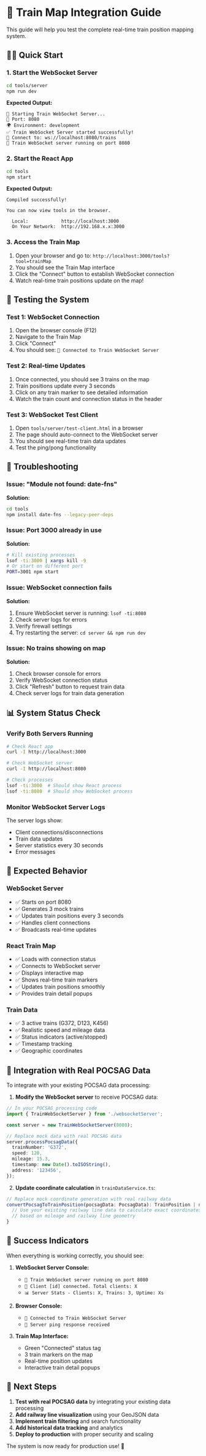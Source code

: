 # 🚂 Train Map Integration Guide

This guide will help you test the complete real-time train position mapping system.

## 🏃‍♂️ Quick Start

### 1. Start the WebSocket Server

```bash
cd tools/server
npm run dev
```

**Expected Output:**

```
🚀 Starting Train WebSocket Server...
📡 Port: 8080
🌍 Environment: development
✅ Train WebSocket Server started successfully!
📡 Connect to: ws://localhost:8080/trains
🚂 Train WebSocket server running on port 8080
```

### 2. Start the React App

```bash
cd tools
npm start
```

**Expected Output:**

```
Compiled successfully!

You can now view tools in the browser.

  Local:            http://localhost:3000
  On Your Network:  http://192.168.x.x:3000
```

### 3. Access the Train Map

1. Open your browser and go to: `http://localhost:3000/tools?tool=trainMap`
2. You should see the Train Map interface
3. Click the "Connect" button to establish WebSocket connection
4. Watch real-time train positions update on the map!

## 🧪 Testing the System

### Test 1: WebSocket Connection

1. Open the browser console (F12)
2. Navigate to the Train Map
3. Click "Connect"
4. You should see: `🔌 Connected to Train WebSocket Server`

### Test 2: Real-time Updates

1. Once connected, you should see 3 trains on the map
2. Train positions update every 3 seconds
3. Click on any train marker to see detailed information
4. Watch the train count and connection status in the header

### Test 3: WebSocket Test Client

1. Open `tools/server/test-client.html` in a browser
2. The page should auto-connect to the WebSocket server
3. You should see real-time train data updates
4. Test the ping/pong functionality

## 🔧 Troubleshooting

### Issue: "Module not found: date-fns"

**Solution:**

```bash
cd tools
npm install date-fns --legacy-peer-deps
```

### Issue: Port 3000 already in use

**Solution:**

```bash
# Kill existing processes
lsof -ti:3000 | xargs kill -9
# Or start on different port
PORT=3001 npm start
```

### Issue: WebSocket connection fails

**Solution:**

1. Ensure WebSocket server is running: `lsof -ti:8080`
2. Check server logs for errors
3. Verify firewall settings
4. Try restarting the server: `cd server && npm run dev`

### Issue: No trains showing on map

**Solution:**

1. Check browser console for errors
2. Verify WebSocket connection status
3. Click "Refresh" button to request train data
4. Check server logs for train data generation

## 📊 System Status Check

### Verify Both Servers Running

```bash
# Check React app
curl -I http://localhost:3000

# Check WebSocket server
curl -I http://localhost:8080

# Check processes
lsof -ti:3000  # Should show React process
lsof -ti:8080  # Should show WebSocket process
```

### Monitor WebSocket Server Logs

The server logs show:

- Client connections/disconnections
- Train data updates
- Server statistics every 30 seconds
- Error messages

## 🎯 Expected Behavior

### WebSocket Server

- ✅ Starts on port 8080
- ✅ Generates 3 mock trains
- ✅ Updates train positions every 3 seconds
- ✅ Handles client connections
- ✅ Broadcasts real-time updates

### React Train Map

- ✅ Loads with connection status
- ✅ Connects to WebSocket server
- ✅ Displays interactive map
- ✅ Shows real-time train markers
- ✅ Updates train positions smoothly
- ✅ Provides train detail popups

### Train Data

- ✅ 3 active trains (G372, D123, K456)
- ✅ Realistic speed and mileage data
- ✅ Status indicators (active/stopped)
- ✅ Timestamp tracking
- ✅ Geographic coordinates

## 🔄 Integration with Real POCSAG Data

To integrate with your existing POCSAG data processing:

1. **Modify the WebSocket server** to receive POCSAG data:

```typescript
// In your POCSAG processing code
import { TrainWebSocketServer } from './websocketServer';

const server = new TrainWebSocketServer(8080);

// Replace mock data with real POCSAG data
server.processPocsagData({
  trainNumber: 'G372',
  speed: 120,
  mileage: 15.3,
  timestamp: new Date().toISOString(),
  address: '123456',
});
```

2. **Update coordinate calculation** in `trainDataService.ts`:

```typescript
// Replace mock coordinate generation with real railway data
convertPocsagToTrainPosition(pocsagData: PocsagData): TrainPosition | null {
  // Use your existing railway line data to calculate exact coordinates
  // based on mileage and railway line geometry
}
```

## 🎉 Success Indicators

When everything is working correctly, you should see:

1. **WebSocket Server Console:**

   - `🚂 Train WebSocket server running on port 8080`
   - `🔌 Client [id] connected. Total clients: X`
   - `📊 Server Stats - Clients: X, Trains: 3, Uptime: Xs`

2. **Browser Console:**

   - `🔌 Connected to Train WebSocket Server`
   - `📡 Server ping response received`

3. **Train Map Interface:**
   - Green "Connected" status tag
   - 3 train markers on the map
   - Real-time position updates
   - Interactive train detail popups

## 🚀 Next Steps

1. **Test with real POCSAG data** by integrating your existing data processing
2. **Add railway line visualization** using your GeoJSON data
3. **Implement train filtering** and search functionality
4. **Add historical data tracking** and analytics
5. **Deploy to production** with proper security and scaling

The system is now ready for production use! 🎯
